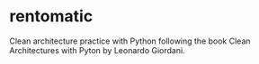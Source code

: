 # rentomatic
Clean architecture practice with Python following the book Clean Architectures with Pyton by Leonardo Giordani.
